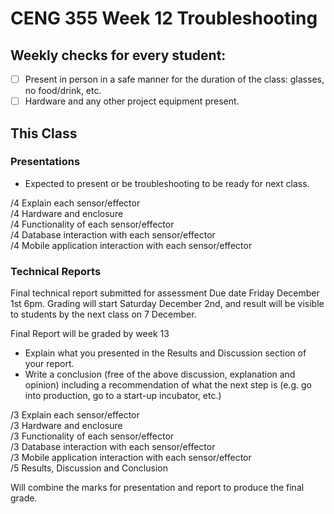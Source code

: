 # CENG 355 Week 12 Troubleshooting

## Weekly checks for every student:
- [ ] Present in person in a safe manner for the duration of the class: glasses, no food/drink, etc.
- [ ] Hardware and any other project equipment present.

## This Class

### Presentations
- Expected to present or be troubleshooting to be ready for next class.   

/4 Explain each sensor/effector   
/4 Hardware and enclosure   
/4 Functionality of each sensor/effector   
/4 Database interaction with each sensor/effector   
/4 Mobile application interaction with each sensor/effector   

### Technical Reports
Final technical report submitted for assessment
Due date Friday December 1st 6pm. 
Grading will start Saturday December 2nd, and result will be visible to students by the next class on 7 December.

Final Report will be graded by week 13 

- Explain what you presented in the Results and Discussion section of your report.
- Write a conclusion (free of the above discussion, explanation and opinion) including a recommendation of what the next step is (e.g. go into production, go to a start-up incubator, etc.)   

/3 Explain each sensor/effector   
/3 Hardware and enclosure   
/3 Functionality of each sensor/effector   
/3 Database interaction with each sensor/effector   
/3 Mobile application interaction with each sensor/effector  
/5 Results, Discussion and Conclusion

Will combine the marks for presentation and report to produce the final grade. 
